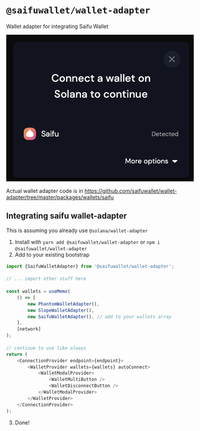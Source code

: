 # `@saifuwallet/wallet-adapter`

Wallet adapter for integrating Saifu Wallet

![In Action](../../../saifu.png)

Actual wallet adapter code is in https://github.com/saifuwallet/wallet-adapter/tree/master/packages/wallets/saifu

## Integrating saifu wallet-adapter

This is assuming you already use `@solana/wallet-adapter`

1. Install with `yarn add @saifuwallet/wallet-adapter` or `npm i @saifuwallet/wallet-adapter`
2. Add to your existing bootstrap

```typescript
import {SaifuWalletAdapter} from '@saifuwallet/wallet-adapter';

// ... import other stuff here

const wallets = useMemo(
    () => [
        new PhantomWalletAdapter(),
        new SlopeWalletAdapter(),
        new SaifuWalletAdapter(), // add to your wallets array
    ],
    [network]
);

// continue to use like always
return (
    <ConnectionProvider endpoint={endpoint}>
        <WalletProvider wallets={wallets} autoConnect>
            <WalletModalProvider>
                <WalletMultiButton />
                <WalletDisconnectButton />
            </WalletModalProvider>
        </WalletProvider>
    </ConnectionProvider>
);

```

3. Done!
